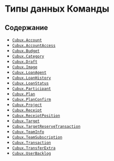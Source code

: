 Типы данных Команды
===================

Содержание
----------

*   [`Cubux.Account`](account.md)
*   [`Cubux.AccountAccess`](account-access.md)
*   [`Cubux.Budget`](budget.md)
*   [`Cubux.Category`](category.md)
*   [`Cubux.Draft`](draft.md)
*   [`Cubux.Image`](image.md)
*   [`Cubux.LoanAgent`](loan-agent.md)
*   [`Cubux.LoanHistory`](loan-history.md)
*   [`Cubux.LoanStatus`](loan-status.md)
*   [`Cubux.Participant`](participant.md)
*   [`Cubux.Plan`](plan.md)
*   [`Cubux.PlanConfirm`](plan-confirm.md)
*   [`Cubux.Project`](project.md)
*   [`Cubux.Receipt`](receipt.md)
*   [`Cubux.ReceiptPosition`](receipt-position.md)
*   [`Cubux.Target`](target.md)
*   [`Cubux.TargetReserveTransaction`](target-reserve-transaction.md)
*   [`Cubux.TeamInfo`](info.md)
*   [`Cubux.TeamSubscription`](subscription.md)
*   [`Cubux.Transaction`](transaction.md)
*   [`Cubux.TransferExtra`](transfer-extra.md)
*   [`Cubux.UserBacklog`](user-backlog.md)
